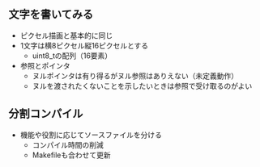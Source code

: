 ## 文字を書いてみる
- ピクセル描画と基本的に同じ
- 1文字は横8ピクセル縦16ピクセルとする
    - uint8_tの配列（16要素）
- 参照とポインタ
    - ヌルポインタは有り得るがヌル参照はありえない（未定義動作）
    - ヌルを渡されたくないことを示したいときは参照で受け取るのがよい

## 分割コンパイル
- 機能や役割に応じてソースファイルを分ける
    - コンパイル時間の削減
    - Makefileも合わせて更新
